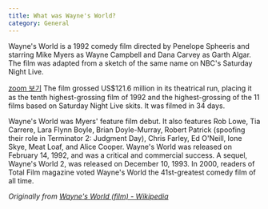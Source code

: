 ```yaml
---
title: What was Wayne's World?
category: General
---
```


Wayne's World is a 1992 comedy film directed by Penelope Spheeris and starring Mike Myers as Wayne Campbell and Dana Carvey as Garth Algar. The film was adapted from a sketch of the same name on NBC's Saturday Night Live.

<!-- more -->
<a href="https://drive.google.com/file/d/1EPVRjab_g-Q1ZfJ3qBXZ2VGHBza7ig6t/view?usp=sharing">zoom 보기</a>
The film grossed US$121.6 million in its theatrical run, placing it as the tenth highest-grossing film of 1992 and the highest-grossing of the 11 films based on Saturday Night Live skits. It was filmed in 34 days.

Wayne's World was Myers' feature film debut. It also features Rob Lowe, Tia Carrere, Lara Flynn Boyle, Brian Doyle-Murray, Robert Patrick (spoofing their role in Terminator 2: Judgment Day), Chris Farley, Ed O'Neill, Ione Skye, Meat Loaf, and Alice Cooper. Wayne's World was released on February 14, 1992, and was a critical and commercial success. A sequel, Wayne's World 2, was released on December 10, 1993. In 2000, readers of Total Film magazine voted Wayne's World the 41st-greatest comedy film of all time.

_Originally from [Wayne's World (film) - Wikipedia](https://en.wikipedia.org/wiki/Wayne%27s_World_(film))_
